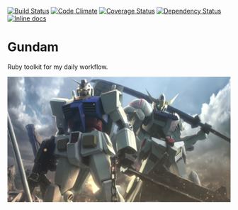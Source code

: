[![Build Status](https://travis-ci.org/dsaenztagarro/gundam.svg?branch=master)](https://travis-ci.org/dsaenztagarro/gundam)
[![Code Climate](https://codeclimate.com/github/dsaenztagarro/gundam/badges/gpa.svg)](https://codeclimate.com/github/dsaenztagarro/gundam)
[![Coverage Status](https://coveralls.io/repos/github/dsaenztagarro/gundam/badge.svg?branch=master)](https://coveralls.io/github/dsaenztagarro/gundam?branch=master)
[![Dependency Status](https://gemnasium.com/badges/github.com/dsaenztagarro/gundam.svg)](https://gemnasium.com/github.com/dsaenztagarro/gundam)
[![Inline docs](http://inch-ci.org/github/dsaenztagarro/gundam.svg?branch=master)](http://inch-ci.org/github/dsaenztagarro/gundam)


# Gundam

Ruby toolkit for my daily workflow.

![](gundam.jpg)

